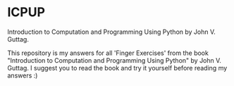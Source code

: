 # ICPUP

Introduction to Computation and Programming Using Python by John V. Guttag.

This repository is my answers for all 'Finger Exercises' from the book "Introduction to Computation and Programming Using Python" by John V. Guttag.
I suggest you to read the book and try it yourself before reading my answers :)
